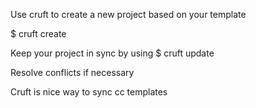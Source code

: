 Use cruft to create a new project based on your template

$ cruft create <url to template>


Keep your project in sync by using
$ cruft update

Resolve conflicts if necessary
 
Cruft is nice way to sync cc templates
